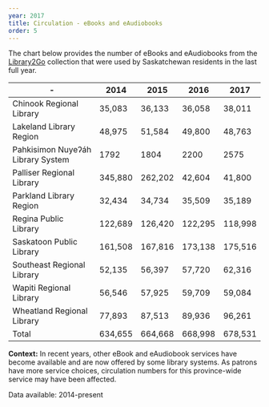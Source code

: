 ```yaml
---
year: 2017
title: Circulation - eBooks and eAudiobooks
order: 5
---
```


The chart below provides the number of eBooks and eAudiobooks from the [Library2Go](https://saskatchewan.overdrive.com/) collection that were used by Saskatchewan residents in the last full year. 

|  -   | 2014 | 2015 | 2016 | 2017 |
| ---- | ---- | ---- | ---- | ---- |
| Chinook Regional Library | 35,083 | 36,133 | 36,058 | 38,011 |
| Lakeland Library Region | 48,975 | 51,584 | 49,800 | 48,763 |
| Pahkisimon Nuyeʔáh Library System | 1792 | 1804 | 2200 | 2575 |
| Palliser Regional Library | 345,880 | 262,202 | 42,604 | 41,800 |
| Parkland Library Region | 32,434 | 34,734 | 35,509 | 35,189 |
| Regina Public Library | 122,689 | 126,420 | 122,295 | 118,998 |
| Saskatoon Public Library | 161,508 | 167,816 | 173,138 | 175,516 |
| Southeast Regional Library | 52,135 | 56,397 | 57,720 | 62,316 |
| Wapiti Regional Library | 56,546 | 57,925 | 59,709 | 59,084 |
| Wheatland Regional Library | 77,893 | 87,513 | 89,936 | 96,261 |
| Total | 634,655 | 664,668 | 668,998 | 678,531 |

**Context:** In recent years, other eBook and eAudiobook services have become available and are now offered by some library systems.  As patrons have more service choices, circulation numbers for this province-wide service may have been affected.

Data available: 2014-present